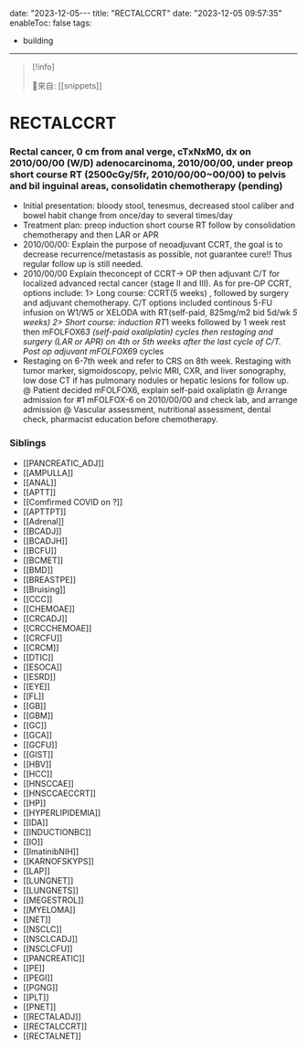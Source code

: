 date: "2023-12-05---
title: "RECTALCCRT"
date: "2023-12-05 09:57:35"
enableToc: false
tags:
  - building
---
> [!info]
>
> 🌱來自: [[snippets]]
# RECTALCCRT
### Rectal cancer, 0 cm from anal verge, cTxNxM0, dx on 2010/00/00 (W/D) adenocarcinoma, 2010/00/00, under preop short course RT (2500cGy/5fr, 2010/00/00~00/00) to pelvis and bil inguinal areas, consolidatin chemotherapy (pending)
- Initial presentation: bloody stool, tenesmus, decreased stool caliber and bowel habit change from once/day to several times/day
- Treatment plan: preop induction short course RT follow by consolidation chemotherapy and then LAR or APR
- 2010/00/00: Explain the purpose of neoadjuvant CCRT, the goal is to decrease recurrence/metastasis as possible, not guarantee cure!! Thus regular follow up is still needed.
- 2010/00/00 Explain theconcept of CCRT-> OP then adjuvant C/T for localized advanced rectal cancer (stage II and III). As for pre-OP CCRT, options include:
  1> Long course: CCRT(5 weeks) , followed by surgery and adjuvant chemotherapy. C/T options included continous 5-FU infusion on W1/W5 or XELODA with RT(self-paid, 825mg/m2 bid 5d/wk *5 weeks)
  2> Short course: induction RT*1 weeks followed by 1 week rest then mFOLFOX6*3 (self-paid oxaliplatin) cycles then restaging and surgery (LAR or APR) on 4th or 5th weeks after the last cycle of C/T. Post op adjuvant mFOLFOX6*9 cycles
- Restaging on 6-7th week and refer to CRS on 8th week. Restaging with tumor marker, sigmoidoscopy, pelvic MRI, CXR, and liver sonography, low dose CT if has pulmonary nodules or hepatic lesions for follow up.
  @ Patient decided mFOLFOX6, explain self-paid oxaliplatin
  @ Arrange admission for #1 mFOLFOX-6 on 2010/00/00 and check lab, and arrange admission
  @ Vascular assessment, nutritional assessment, dental check, pharmacist education before chemotherapy.
### Siblings
- [[PANCREATIC_ADJ]]
- [[AMPULLA]]
- [[ANAL]]
- [[APTT]]
- [[Comfirmed COVID on ?]]
- [[APTTPT]]
- [[Adrenal]]
- [[BCADJ]]
- [[BCADJH]]
- [[BCFU]]
- [[BCMET]]
- [[BMD]]
- [[BREASTPE]]
- [[Bruising]]
- [[CCC]]
- [[CHEMOAE]]
- [[CRCADJ]]
- [[CRCCHEMOAE]]
- [[CRCFU]]
- [[CRCM]]
- [[DTIC]]
- [[ESOCA]]
- [[ESRD]]
- [[EYE]]
- [[FL]]
- [[GB]]
- [[GBM]]
- [[GC]]
- [[GCA]]
- [[GCFU]]
- [[GIST]]
- [[HBV]]
- [[HCC]]
- [[HNSCCAE]]
- [[HNSCCAECCRT]]
- [[HP]]
- [[HYPERLIPIDEMIA]]
- [[IDA]]
- [[INDUCTIONBC]]
- [[IO]]
- [[ImatinibNIH]]
- [[KARNOFSKYPS]]
- [[LAP]]
- [[LUNGNET]]
- [[LUNGNETS]]
- [[MEGESTROL]]
- [[MYELOMA]]
- [[NET]]
- [[NSCLC]]
- [[NSCLCADJ]]
- [[NSCLCFU]]
- [[PANCREATIC]]
- [[PE]]
- [[PEGI]]
- [[PGNG]]
- [[PLT]]
- [[PNET]]
- [[RECTALADJ]]
- [[RECTALCCRT]]
- [[RECTALNET]]
